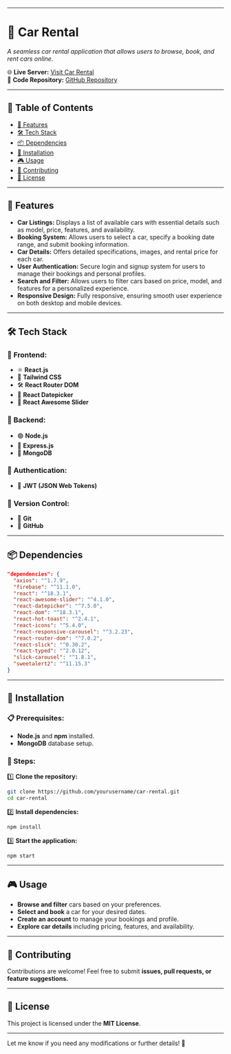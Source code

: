 
---

# 🚗 Car Rental

*A seamless car rental application that allows users to browse, book, and rent cars online.*

🌐 **Live Server:** [Visit Car Rental](#)  
📂 **Code Repository:** [GitHub Repository](#)  

---

## 📌 Table of Contents  
- [🌟 Features](#-features)  
- [🛠️ Tech Stack](#-tech-stack)  
- [📦 Dependencies](#-dependencies)  
- [🚀 Installation](#-installation)  
- [🎮 Usage](#-usage)  
- [🤝 Contributing](#-contributing)  
- [📜 License](#-license)  

---

## 🌟 Features  

- **Car Listings:** Displays a list of available cars with essential details such as model, price, features, and availability.
- **Booking System:** Allows users to select a car, specify a booking date range, and submit booking information.
- **Car Details:** Offers detailed specifications, images, and rental price for each car.
- **User Authentication:** Secure login and signup system for users to manage their bookings and personal profiles.
- **Search and Filter:** Allows users to filter cars based on price, model, and features for a personalized experience.
- **Responsive Design:** Fully responsive, ensuring smooth user experience on both desktop and mobile devices.

---

## 🛠️ Tech Stack  

### 🔹 **Frontend:**  
- ⚛️ **React.js**  
- 📐 **Tailwind CSS**  
- 🛠️ **React Router DOM**  
- 📅 **React Datepicker**  
- 🚗 **React Awesome Slider**  

### 🔹 **Backend:**  
- 🟢 **Node.js**  
- 🚀 **Express.js**  
- 💾 **MongoDB**  

### 🔹 **Authentication:**  
- 🔑 **JWT (JSON Web Tokens)**  

### 🔹 **Version Control:**  
- 🔄 **Git**  
- 📂 **GitHub**  

---

## 📦 Dependencies  
```json
"dependencies": {
  "axios": "^1.7.9",
  "firebase": "^11.1.0",
  "react": "^18.3.1",
  "react-awesome-slider": "^4.1.0",
  "react-datepicker": "^7.5.0",
  "react-dom": "^18.3.1",
  "react-hot-toast": "^2.4.1",
  "react-icons": "^5.4.0",
  "react-responsive-carousel": "^3.2.23",
  "react-router-dom": "^7.0.2",
  "react-slick": "^0.30.2",
  "react-typed": "^2.0.12",
  "slick-carousel": "^1.8.1",
  "sweetalert2": "^11.15.3"
}
```  

---

## 🚀 Installation  

### 📋 Prerequisites:  
- **Node.js** and **npm** installed.
- **MongoDB** database setup.

### 📂 Steps:

1️⃣ **Clone the repository:**  
```sh
git clone https://github.com/yourusername/car-rental.git
cd car-rental
```  

2️⃣ **Install dependencies:**  
```sh
npm install
```  

3️⃣ **Start the application:**  
```sh
npm start
```  

---

## 🎮 Usage  
- **Browse and filter** cars based on your preferences.
- **Select and book** a car for your desired dates.
- **Create an account** to manage your bookings and profile.
- **Explore car details** including pricing, features, and availability.

---

## 🤝 Contributing  
Contributions are welcome! Feel free to submit **issues, pull requests, or feature suggestions.**  

---

## 📜 License  
This project is licensed under the **MIT License**.  

---

Let me know if you need any modifications or further details! 🚗
